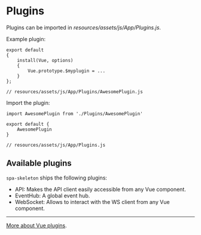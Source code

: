 # Plugins

Plugins can be imported in *resources/assets/js/App/Plugins.js*.

Example plugin:

    export default
    {
        install(Vue, options)
        {
            Vue.prototype.$myplugin = ...
        }
    };

    // resources/assets/js/App/Plugins/AwesomePlugin.js

Import the plugin:

    import AwesomePlugin from './Plugins/AwesomePlugin'

    export default {
        AwesomePlugin
    }

    // resources/assets/js/App/Plugins.js

## Available plugins

`spa-skeleton` ships the following plugins:

- API: Makes the API client easily accessible from any Vue component.
- EventHub: A global event hub.
- WebSocket: Allows to interact with the WS client from any Vue component.

---
[More about Vue plugins](https://vuejs.org/v2/guide/plugins.html).